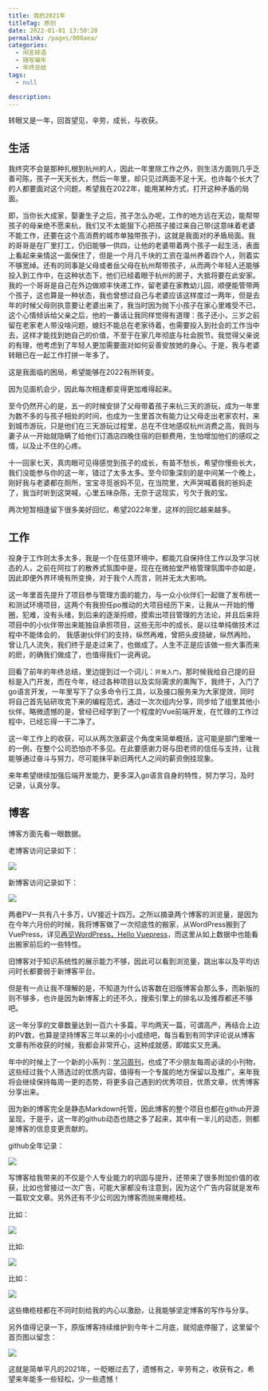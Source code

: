 ```yaml
---
title: 我的2021年
titleTag: 原创
date: 2022-01-01 13:50:20
permalink: /pages/008aea/
categories:
  - 闲言碎语
  - 随写编年
  - 年终总结
tags:
  - null

description:
---
```


转眼又是一年，回首望见，辛劳，成长，与收获。

## 生活

我终究不会是那种扎根到杭州的人，因此一年里除工作之外，则生活方面则几乎乏善可陈，孩子一天天长大，然后一年里，却只见过两面不足十天。也许每个长大了的人都要面对这个问题，希望我在2022年，能用某种方式，打开这种矛盾的局面。

即，当你长大成家，娶妻生子之后，孩子怎么办呢，工作的地方远在天边，能帮带孩子的母亲绝不愿来杭，我们又不太能狠下心把孩子接过来自己带(这意味着老婆不能工作，还要在这个高消费的城市单独带孩子)，这就是我面对的矛盾局面。我的哥哥是在厂里打工，仍旧能够一供四，让他的老婆带着两个孩子一起生活，表面上看起来亲情这一面保住了，但是一个月几千块的工资在温州养着四个人，则着实不够宽绰。还有的同事是父母或者岳父母在杭州帮带孩子，从而两个年轻人还能够投入到工作中，在这种状态下，他们已经着眼于杭州的房子，大抵将要在此安家。我的一个哥哥是自己在外边做顺丰快递工作，留老婆在家教幼儿园，顺便能管带两个孩子，这也算是一种状态，我也曾想过自己与老婆应该这样度过一两年，但是去年的时候父母则执意要让老婆出来了，我当时因为抛下小孩子在家心里难受不已，这个心情倾诉给父亲之后，他的一番话让我同样觉得有道理：孩子还小，三岁之前留在老家老人带没啥问题，媳妇不能总在老家待着，也需要投入到社会的工作当中去，这样才能找到她自己的价值，不至于在家几年彻底与社会脱节。我觉得父亲说的有理，他考虑到了年轻人更加需要面对如何妥善安放她的身心。于是，我与老婆转眼已在一起工作打拼一年多了。

这是我面临的困局，希望能够在2022有所转变。

因为见面机会少，因此每次相逢都变得更加难得起来。

至今仍然开心的是，五一的时候安排了父母带着孩子来杭三天的游玩，成为一年里为数不多的与孩子相处的时间，也成为一生里首次有能力让父母走出老家农村，来到城市游玩，只是他们在三天游玩过程里，总在不住地感叹杭州消费之高，我则与妻子从一开始就隐瞒了给他们订酒店四晚住宿的巨额费用，生怕增加他们的感叹之情，以及止不住的心疼。

十一回家七天，真肉眼可见得感觉到孩子的成长，有苗不愁长，希望你慢些长大，我们没能参与你的这一年，错过了太多太多。至今印象深刻的是中间某一个晚上，刚好我与老婆都在厕所，宝宝寻觅爸妈不见，在当院里，大声哭喊着我的爸妈走了，我当时听到这哭喊，心里五味杂陈，无奈于这现实，亏欠于我的宝。

两次短暂相逢留下很多美好回忆，希望2022年里，这样的回忆越来越多。

## 工作

投身于工作则太多太多，我是一个在任意环境中，都能兀自保持住工作以及学习状态的人，之前在阿拉丁的散养式氛围中是，现在在微拍堂严格管理氛围中亦如是，因此即便外界环境有所变换，对于我个人而言，则并无太大影响。

这一年里首先提升了项目参与管理方面的能力，与一众小伙伴们一起做了发布统一和测试环境项目，这两个有我担任po推动的大项目经历下来，让我从一开始的懵圈，犯难，没有头绪，到后来的逐渐捋顺，摸索出项目管理的方法论，并且后来将项目中的小伙伴带出来能独自承担项目，这些无形中的成长，是以往单纯做技术过程中不能体会的， 我感谢伙伴们的支持，纵然再难，曾把头皮挠破，纵然再险，曾让几人流失，我们终于是走过来了，也做成了。人生不正是应该做一些大事而来的麽，的确我们做成了，也值得我们一说再说。

回看了前年的年终总结，里边提到过一个词儿：`开发入门`，那时候我给自己提的目标是入门开发，而在今年，经过各种项目以及实际需求的熏陶下，我终于，入门了go语言开发，一年里写下了众多命令行工具，以及接口服务来为大家提效，同时将自己首先钻研攻克下来的编程范式，通过一次次组内分享，同步给了组里其他小伙伴。略微遗憾的是，曾经已经学到了一个程度的Vue前端开发，在忙碌的工作过程中，已经忘得一干二净了。

这一年工作上的收获，可以从两次涨薪这个角度来简单概括，这可能是部门里唯一的一例，在整个公司恐怕亦不多见。在此要感谢力哥与田老师的信任与支持，让我能够通过奋斗与努力，尽可能抹平新旧两代人之间的薪资倒挂现象。

来年希望继续加强后端开发能力，更多深入go语言自身的特性，努力学习，及时记录，认真分享。


## 博客

博客方面先看一眼数据。

老博客访问记录如下：

![](http://t.eryajf.net/imgs/2022/01/6021ae1c883ae4fc.png)

新博客访问记录如下：

![](http://t.eryajf.net/imgs/2022/01/b23dcaea8655f57f.png)

两者PV一共有八十多万，UV接近十四万。之所以摘录两个博客的浏览量，是因为在今年六月份的时候，我将博客做了一次彻底性的搬家，从WordPress搬到了VuePress，详见[再见WordPress，Hello Vuepress](https://wiki.eryajf.net/pages/5be3f4/#_1-%E5%86%8D%E8%A7%81wordpress)，而这里从如上数据中也能看出搬家前后的一些特性。

旧博客对于知识系统性的展示能力不够，因此可以看到浏览量，跳出率以及平均访问时长都要弱于新博客平台。

但是有一点让我不理解的是，不知道为什么访客数在旧版博客会那么多，而新版的则不够多，也许是因为新博客上的还不久，搜索引擎上的排名以及推荐都还不够吧。

这一年分享的文章数量达到一百六十多篇，平均两天一篇，可谓高产，再结合上边的PV数，也算是坚持博客三年以来的小小成绩吧，每当看到有同学评论说从博客文章有所收获的时候，我都会非常开心，这种成就感，即踏实又充满。

年中的时候上了一个新的小系列：[学习周刊](https://wiki.eryajf.net/learning-weekly/)，也成了不少朋友每周必读的小刊物，这些经过我个人筛选过的优质内容，值得有一个专属的地方保留以及推广。来年我将会继续保持每周一更的态势，将更多自己遇到的优秀项目，优质文章，优秀博客分享出来。

因为新的博客完全是静态Markdown托管，因此博客的整个项目也都在github开源呈现，于是乎，这一年的github动态也随之多了起来，其中有一半儿的动态，则都是博客的信息变更贡献的。

github全年记录：

![](http://t.eryajf.net/imgs/2022/01/29ebdd182f9ed847.png)

写博客给我带来的不仅是个人专业能力的巩固与提升，还带来了很多附加价值的收获，比如也曾接过一次广告，可能大家都没有注意到，因为这个广告内容就是发布一篇软文文章。另外还有不少公司因为博客而抛来橄榄枝。

比如：

![](http://t.eryajf.net/imgs/2022/01/8f7a827e76543f0b.png)

比如:

![](http://t.eryajf.net/imgs/2022/01/1c35ea23c769b3cf.png)

比如：

![](http://t.eryajf.net/imgs/2022/01/2e3611f9ab209d9c.png)

这些橄榄枝都在不同时刻给我的内心以激励，让我能够坚定博客的写作与分享。

另外值得记录一下，原版博客持续维护到今年十二月底，就彻底停服了，这里留个首页图以留念：

![](http://t.eryajf.net/imgs/2021/09/2fca04e05ee32163.jpg)

这就是简单平凡的2021年，一眨眼过去了，遗憾有之，辛劳有之，收获有之，希望来年能多一些轻松，少一些遗憾！

